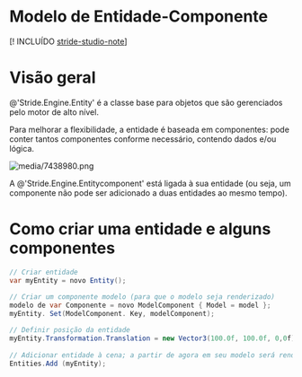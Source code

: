 # Modelo de Entidade-Componente

[! INCLUÍDO [stride-studio-note](../../../includes/under-construction-note.md)]

# Visão geral

@'Stride.Engine.Entity' é a classe base para objetos que são gerenciados pelo motor de alto nível.

Para melhorar a flexibilidade, a entidade é baseada em componentes: pode conter tantos componentes conforme necessário, contendo dados e/ou lógica.




![media/7438980.png](media/7438980.png)




A @'Stride.Engine.Entitycomponent' está ligada à sua entidade (ou seja, um componente não pode ser adicionado a duas entidades ao mesmo tempo).

# Como criar uma entidade e alguns componentes

```cs
// Criar entidade
var myEntity = novo Entity();
 
// Criar um componente modelo (para que o modelo seja renderizado)
modelo de var Componente = novo ModelComponent { Model = model };
myEntity. Set(ModelComponent. Key, modelComponent);

// Definir posição da entidade
myEntity.Transformation.Translation = new Vector3(100.0f, 100.0f, 0,0f);
 
// Adicionar entidade à cena; a partir de agora em seu modelo será renderizado
Entities.Add (myEntity);
```


